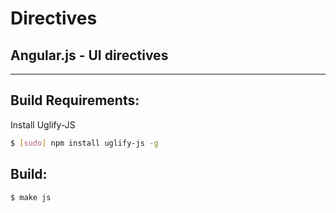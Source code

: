 
# Directives

## Angular.js - UI directives

***

## Build Requirements:

Install Uglify-JS

```bash
$ [sudo] npm install uglify-js -g
```

## Build:

```bash
$ make js
```